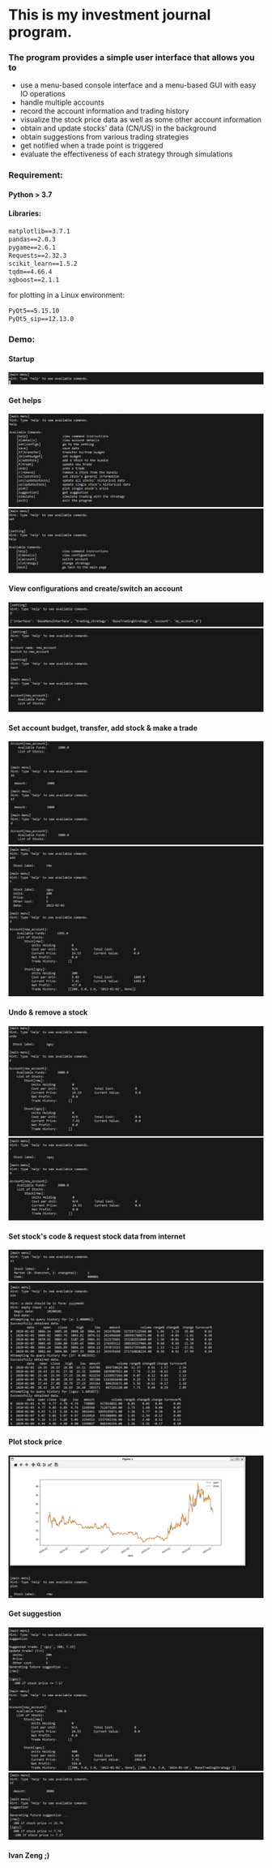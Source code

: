 # This is my investment journal program.

### The program provides a simple user interface that allows you to
-   use a menu-based console interface and a menu-based GUI with easy IO operations
-   handle multiple accounts
-   record the account information and trading history
-   visualize the stock price data as well as some other account information
-   obtain and update stocks' data (CN/US) in the background
-   obtain suggestions from various trading strategies
-   get notified when a trade point is triggered
-   evaluate the effectiveness of each strategy through simulations


###     Requirement:
####    Python > 3.7
####    Libraries:
```
matplotlib==3.7.1
pandas==2.0.3
pygame==2.6.1
Requests==2.32.3
scikit_learn==1.5.2
tqdm==4.66.4
xgboost==2.1.1
```

for plotting in a Linux environment:
```
PyQt5==5.15.10
PyQt5_sip==12.13.0
```

### Demo:

####    Startup
![Startup](./demo/startup.png)

####    Get helps

![help](./demo/help_1.png)
![help](./demo/help_2.png)

####    View configurations and create/switch an account
![setting](./demo/set_details.png)
![new account](./demo/new_account.png)


####   Set account budget, transfer, add stock & make a trade
![set budget & transfer](./demo/set_budget_transfer.png)
![add & trade](./demo/add_trade.png)


####    Undo & remove a stock
![undo](./demo/undo.png)
![remove](./demo/remove.png)


####    Set stock's code & request stock data from internet
![set stock](./demo/set_stock.png)
![request](./demo/request.png)


####    Plot stock price
![plot](./demo/plot.png)


####    Get suggestion
![suggestion](./demo/suggestion1.png)
![suggestion](./demo/suggestion2.png)


#### Ivan Zeng ;)
